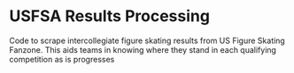 # USFSA Results Processing

Code to scrape intercollegiate figure skating results from US Figure Skating Fanzone. This aids teams in knowing where they stand in each qualifying competition as is progresses
